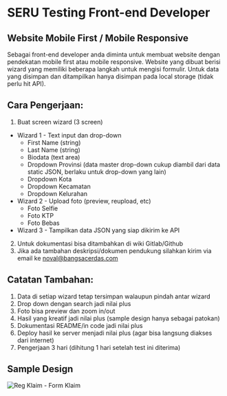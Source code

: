 # SERU Testing Front-end Developer

## Website Mobile First / Mobile Responsive

Sebagai front-end developer anda diminta untuk membuat website dengan pendekatan mobile first atau mobile responsive. Website yang dibuat berisi wizard yang memiliki beberapa langkah untuk mengisi formulir. Untuk data yang disimpan dan ditampilkan hanya disimpan pada local storage (tidak perlu hit API).

## Cara Pengerjaan:
1. Buat screen wizard (3 screen)
  - Wizard 1 - Text input dan drop-down
      * First Name (string)
      * Last Name (string)
      * Biodata (text area)
      * Dropdown Provinsi (data master drop-down cukup diambil dari data static JSON, berlaku untuk drop-down yang lain)
      * Dropdown Kota
      * Dropdown Kecamatan
      * Dropdown Kelurahan
  - Wizard 2 - Upload foto (preview, reupload, etc)
      * Foto Selfie
      * Foto KTP
      * Foto Bebas
  - Wizard 3 - Tampilkan data JSON yang siap dikirim ke API
2. Untuk dokumentasi bisa ditambahkan di wiki Gitlab/Github
3. Jika ada tambahan deskripsi/dokumen pendukung silahkan kirim via email ke noval@bangsacerdas.com


## Catatan Tambahan:
1. Data di setiap wizard tetap tersimpan walaupun pindah antar wizard
2. Drop down dengan search jadi nilai plus
3. Foto bisa preview dan zoom in/out
4. Hasil yang kreatif jadi nilai plus (sample design hanya sebagai patokan)
6. Dokumentasi README/in code jadi nilai plus
7. Deploy hasil ke server menjadi nilai plus (agar bisa langsung diakses dari internet)
8. Pengerjaan 3 hari (dihitung 1 hari setelah test ini diterima)


## Sample Design
![Reg  Klaim - Form Klaim](https://github.com/SERU-APP/front-end-testing/assets/19776836/a247f489-6c77-4888-b388-95d19ca94b62)
